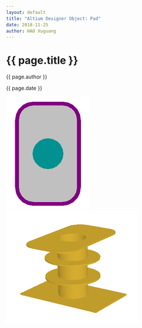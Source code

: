 ```yaml
---
layout: default
title: "Altium Designer Object: Pad"
date: 2018-11-25
author: HAO Xuguang
---
```


<h1>{{ page.title }}</h1>
<p>{{ page.author }}</p>
<p>{{ page.date }}</p>

![](_resources/2018-11-25-Altium-Designer-Object-Pad/Pcb_Obj-Pad_Example_2d.png)
![](_resources/2018-11-25-Altium-Designer-Object-Pad/Pcb_Obj-Pad_Example_3d.png)
